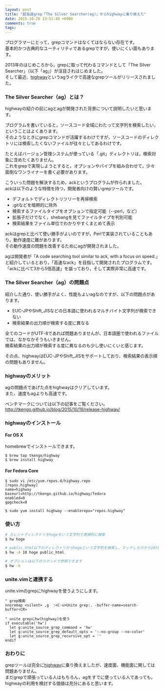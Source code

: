 ```yaml
---
layout: post
title: "超高速grep「The Silver Searcher(ag)」からhighwayに乗り換えた"
date: 2015-10-28 13:51:49 +0900
comments: true
tags: 
---
```

プログラマーにとって，grepコマンドはなくてはならない存在です。  
基本的かつ古典的なユーティリティであるgrepですが，使いにくい面もあります。

2013年のはじめころから，grepに取って代わるコマンドとして「The Silver Searcher」（以下「ag」）が注目されはじめました。  
そして最近、[highway](https://github.com/tkengo/highway)というagライクで高速なgrepツールがリリースされました。

### The Silver Searcher（ag）とは？
highwayの紹介の前にagとagが開発された背景について説明したいと思います。  

プログラムを書いていると，ソースコード全域にわたって文字列を検索したい，ということはよくあります。  
そのようなときにgrepコマンドが活躍するわけですが，ソースコードのディレクトリには検索したくないファイルが往々としてあるわけです。  

たとえばバージョン管理システムが使っている「.git」ディレクトリは，検索対象に含めたくありません。  
これをgrepで実現しようとすると，オプションやパイプを組み合わせて，少々面倒なワンライナーを書く必要があります。

こういった問題を解決するため，ackというプログラムが作られました。  
ackは以下のような特徴を持つ，開発者向けの賢いgrepツールです。

* デフォルトでディレクトリツリーを再帰検索
* .gitなどを暗黙的に除外
* 検索するファイルタイプをオプションで指定可能（--perl，など）
* 拡張子だけでなく，shebangを見てファイルタイプを判別可能
* 検索結果をファイル単位でわかりやすくまとめて表示

ackはgrepと比べて使い勝手がよいのですが，Perlで実装されていることもあり，動作速度に難があります。  
その動作速度の問題を改善するためにagが開発されました。    

agは開発者が「A code searching tool similar to ack, with a focus on speed.」と紹介しているとおり，「高速なack」を目指して開発されたプログラムです。  
「ackに比べて3から5倍高速」を謳っており，そして実際非常に高速です。


### The Silver Searcher（ag）の問題点
紹介した通り、使い勝手がよく、性能もよいagなのですが、以下の問題点があります。  

* EUC-JPやShift_JISなどの日本語に使われるマルチバイト文字列が検索できない
* 検索結果の出力順が検索する度に異なる

全てのコードがUTF-8であれば問題ありませんが、日本語圏で使われるファイルでは、なかなかそうもいきません。  
検索結果の出力順が検索する度に異なるのも少し使いにくいと感じます。  

その点、highwayはEUC-JPやShift_JISをサポートしており、検索結果の表示順の問題もありません。  

### highwayのメリット
agの問題点であげた点をhighwayはクリアしています。  
また、速度もagよりも高速です。  

ベンチマークについては以下の記事をご覧ください。  
http://tkengo.github.io/blog/2015/10/19/release-highway/

### highwayのインストール

#### For OS X
homebrewでインストールできます。


```
$ brew tap tkengo/highway
$ brew install highway

```

#### For Fedora Core

```
$ sudo vi /etc/yum.repos.d/highway.repo
[repos.highway]
name=highway
baseurl=http://tkengo.github.io/highway/fedora
enabled=0
gpgcheck=0

$ sudo yum install highway --enablerepo="repos.highway"

```

### 使い方

```bash
# カレントディレクトリをhogeをいう文字列で再帰的に検索
$ hw hoge

# public_html以下のディレクトリからhogeという文字列を検索し、マッチした行から10行目までを表示
$ hw -A 10 hoge public_html

# オプションは以下のコマンドで参照できます
$ hw -h

```

### unite.vimと連携する
unite.vimのgrepにhighwayを使うようにします。


```
" grep検索
nnoremap <silent> ,g  :<C-u>Unite grep:. -buffer-name=search-buffer<CR>

" unite grepにhw(highway)を使う
if executable('hw')
  let g:unite_source_grep_command = 'hw'
  let g:unite_source_grep_default_opts = '--no-group --no-color'
  let g:unite_source_grep_recursive_opt = ''
endif

```

### おわりに
grepツールは完全に[highway](https://github.com/tkengo/highway)に乗り換えましたが、速度面、機能面に関しては問題ありません。  
まだgrepで頑張っている人はもちろん，agをすでに使っている人であっても，highwayの利用を検討する価値は充分にあると思います。
